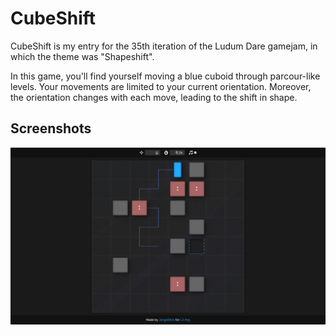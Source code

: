 # CubeShift

CubeShift is my entry for the 35th iteration of the Ludum Dare gamejam, in which the theme was "Shapeshift".

In this game, you'll find yourself moving a blue cuboid through parcour-like levels.
Your movements are limited to your current orientation. Moreover, the orientation changes with each move, leading to the shift in shape.

## Screenshots

![A level with moving tiles](screenshots/screenshot0.jpg)

